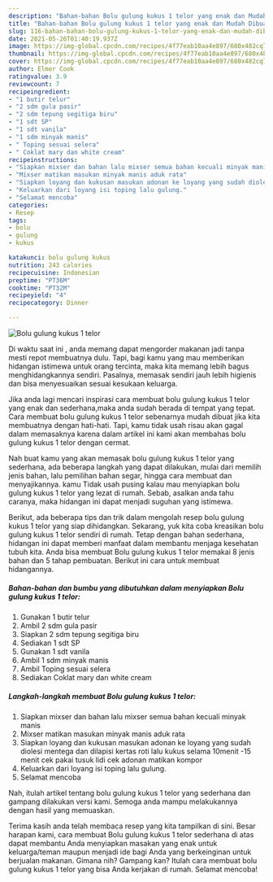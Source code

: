 ```yaml
---
description: "Bahan-bahan Bolu gulung kukus 1 telor yang enak dan Mudah Dibuat"
title: "Bahan-bahan Bolu gulung kukus 1 telor yang enak dan Mudah Dibuat"
slug: 116-bahan-bahan-bolu-gulung-kukus-1-telor-yang-enak-dan-mudah-dibuat
date: 2021-05-26T01:40:19.937Z
image: https://img-global.cpcdn.com/recipes/4f77eab10aa4e897/680x482cq70/bolu-gulung-kukus-1-telor-foto-resep-utama.jpg
thumbnail: https://img-global.cpcdn.com/recipes/4f77eab10aa4e897/680x482cq70/bolu-gulung-kukus-1-telor-foto-resep-utama.jpg
cover: https://img-global.cpcdn.com/recipes/4f77eab10aa4e897/680x482cq70/bolu-gulung-kukus-1-telor-foto-resep-utama.jpg
author: Elmer Cook
ratingvalue: 3.9
reviewcount: 7
recipeingredient:
- "1 butir telur"
- "2 sdm gula pasir"
- "2 sdm tepung segitiga biru"
- "1 sdt SP"
- "1 sdt vanila"
- "1 sdm minyak manis"
- " Toping sesuai selera"
- " Coklat mary dan white cream"
recipeinstructions:
- "Siapkan mixser dan bahan lalu mixser semua bahan kecuali minyak manis"
- "Mixser matikan masukan minyak manis aduk rata"
- "Siapkan loyang dan kukusan masukan adonan ke loyang yang sudah diolesi mentega dan dilapisi kertas roti lalu kukus selama 10menit -15 menit cek pakai tusuk lidi cek adonan matikan kompor"
- "Keluarkan dari loyang isi toping lalu gulung."
- "Selamat mencoba"
categories:
- Resep
tags:
- bolu
- gulung
- kukus

katakunci: bolu gulung kukus 
nutrition: 243 calories
recipecuisine: Indonesian
preptime: "PT36M"
cooktime: "PT32M"
recipeyield: "4"
recipecategory: Dinner

---
```



![Bolu gulung kukus 1 telor](https://img-global.cpcdn.com/recipes/4f77eab10aa4e897/680x482cq70/bolu-gulung-kukus-1-telor-foto-resep-utama.jpg)

Di waktu  saat ini , anda memang dapat mengorder makanan jadi tanpa mesti repot membuatnya dulu. Tapi, bagi kamu yang mau memberikan hidangan istimewa untuk orang tercinta, maka kita memang lebih bagus menghidangkannya sendiri. Pasalnya, memasak sendiri jauh lebih higienis dan bisa menyesuaikan sesuai kesukaan keluarga.

Jika anda lagi mencari inspirasi cara membuat bolu gulung kukus 1 telor yang enak dan sederhana,maka anda sudah berada di tempat yang tepat. Cara membuat bolu gulung kukus 1 telor  sebenarnya mudah dibuat jika kita membuatnya dengan hati-hati. Tapi, kamu tidak usah risau akan gagal dalam memasaknya 
karena dalam artikel ini kami akan membahas bolu gulung kukus 1 telor dengan cermat.  



Nah buat kamu yang akan memasak bolu gulung kukus 1 telor yang sederhana, ada beberapa langkah yang dapat dilakukan, mulai dari memilih jenis bahan, lalu pemilihan bahan segar, hingga cara membuat dan menyajikannya. kamu Tidak usah pusing kalau mau menyiapkan bolu gulung kukus 1 telor yang lezat di rumah. Sebab, asalkan anda  tahu caranya, maka hidangan ini dapat menjadi suguhan yang istimewa.

Berikut, ada beberapa tips dan trik dalam mengolah resep bolu gulung kukus 1 telor yang siap dihidangkan. Sekarang, yuk kita coba kreasikan bolu gulung kukus 1 telor sendiri di rumah. Tetap dengan bahan sederhana, hidangan ini dapat memberi manfaat dalam membantu menjaga kesehatan tubuh kita. Anda bisa membuat Bolu gulung kukus 1 telor memakai 8 jenis bahan dan 5 tahap pembuatan. Berikut ini cara untuk membuat hidangannya.

<!--inarticleads1-->

##### Bahan-bahan dan bumbu yang dibutuhkan dalam menyiapkan Bolu gulung kukus 1 telor:

1. Gunakan 1 butir telur
1. Ambil 2 sdm gula pasir
1. Siapkan 2 sdm tepung segitiga biru
1. Sediakan 1 sdt SP
1. Gunakan 1 sdt vanila
1. Ambil 1 sdm minyak manis
1. Ambil  Toping sesuai selera
1. Sediakan  Coklat mary dan white cream




<!--inarticleads2-->

##### Langkah-langkah membuat Bolu gulung kukus 1 telor:

1. Siapkan mixser dan bahan lalu mixser semua bahan kecuali minyak manis
1. Mixser matikan masukan minyak manis aduk rata
1. Siapkan loyang dan kukusan masukan adonan ke loyang yang sudah diolesi mentega dan dilapisi kertas roti lalu kukus selama 10menit -15 menit cek pakai tusuk lidi cek adonan matikan kompor
1. Keluarkan dari loyang isi toping lalu gulung.
1. Selamat mencoba




Nah, itulah artikel tentang  bolu gulung kukus 1 telor  yang sederhana dan gampang dilakukan versi kami. Semoga anda mampu melakukannya dengan hasil yang memuaskan. 

Terima kasih anda telah membaca resep yang kita tampilkan di sini. Besar harapan kami, cara membuat  Bolu gulung kukus 1 telor sederhana di atas dapat membantu Anda menyiapkan masakan yang enak untuk keluarga/teman maupun menjadi ide bagi Anda yang berkeinginan untuk berjualan makanan. Gimana nih? Gampang kan? Itulah cara membuat bolu gulung kukus 1 telor yang bisa Anda kerjakan di rumah. Selamat mencoba!

